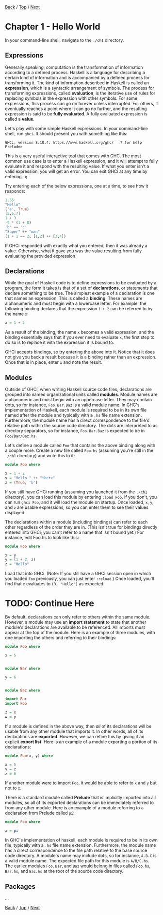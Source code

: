 [Back](README.md) / [Top](README.md) / [Next](Chapter2.md)

Chapter 1 - Hello World
=======================

In your command-line shell, navigate to the `./ch1` directory.

Expressions
------

Generally speaking, computation is the transformation of information according to a defined process.
Haskell is a language for describing a certain kind of information and is accompanied by a defined
process for transforming it. The kind of information described in Haskell is called an **expression**,
which is a syntactic arrangement of symbols. The process for transforming expressions, called
**evaluation**, is the iterative use of rules for replacing symbols in the expression with other symbols.
For some expressions, this process can go on forever unless interrupted. For others, it eventually reaches
a point where it can go no further, and the resulting expression is said to be **fully evaluated**. A fully
evaluated expression is called a **value**.

Let's play with some simple Haskell expressions. In your command-line shell, run `ghci`. It should
present you with something like this:

```console
GHCi, version 8.10.4: https://www.haskell.org/ghc/  :? for help
Prelude>
```

This is a very useful interactive tool that comes with GHC. The most common use case is to enter a
Haskell expression, and it will attempt to fully evaluate it and respond with the resulting value.
If what you enter isn't a valid expression, you will get an error. You can exit GHCi at any time by
entering `:q`.

Try entering each of the below expressions, one at a time, to see how it responds:

```hs
1.35
"Hello"
('a', True)
[5,6,7]
1 / 3
-9 * (1 + 8) 
'b' == 'c'
"Super" ++ "man"
(1 + 1 == 2, [1,2] ++ [3,4])
```

If GHCi responded with exactly what you entered, then it was already a value. Otherwise, what it gave
you was the value resulting from fully evaluating the provided expression.

Declarations
-------

While the goal of Haskell code is to define expressions to be evaluated by a program, the form it takes
is that of a set of **declarations**, or statements that declare something to be true. The simplest example
of a declaration is one that names an expression. This is called a **binding**. These names are alphanumeric
and must begin with a lowercase letter. For example, the following binding declares that the expression
`1 + 2` can be referred to by the name `x`:

```hs
x = 1 + 2
```

As a result of the binding, the name `x` becomes a valid expression, and the binding essentially says that if
you ever need to evaluate `x`, the first step to do so is to replace it with the expression it is bound to. 

GHCi accepts bindings, so try entering the above into it.  Notice that it does not give you back a result
because it is a binding rather than an expression. Once that is in place, enter `x` and note the result.

Modules
-------

Outside of GHCi, when writing Haskell source code files, declarations are grouped into named organizational
units called **modules**.  Module names are alphanumeric and must begin with an uppercase letter.  They may
contain dots, so for instance, `Foo.Bar.Baz` is a valid module name. In GHC's implementation of Haskell,
each module is required to be in its own file named after the module and typically with a `.hs` file name
extension. Furthermore, the module name has a direct correspondence to the file's relative path within the
source code directory. The dots are interpreted to as directory separators, so for instance, `Foo.Bar.Baz`
is expected to be in `Foo/Bar/Baz.hs`.

Let's define a module called `Foo` that contains the above binding along with a couple more. Create a new
file called `Foo.hs` (assuming you're still in the `./ch1` directory) and write this to it:

```hs
module Foo where

x = 1 + 2
y = "Hello " ++ "there"
z = (True, 'b')
```

If you still have GHCi running (assuming you launched it from the `./ch1` directory), you can load this
module by entering `:load Foo`. If you don't, you can run `ghci Foo`, and it will load the module on
startup. Once loaded, `x`, `y`, and `z` are usable expressions, so you can enter them to see their
values displayed.

The declarations within a module (including bindings) can refer to each other regardless of the
order they are in. (This isn't true for bindings directly entered into GHCi; you can't refer to a
name that isn't bound yet.)  For instance, edit Foo.hs to look like this:

```hs
module Foo where

x = y
y = (1 + 2, z)
z = "Hello"
```

Load that into GHCi. (Note: If you still have a GHCi session open in which you loaded `Foo` previously,
you can just enter `:reload`.) Once loaded, you'll find that `x` evaluates to `(3, "Hello")` as expected. 

TODO: Continue Here
====

By default, declarations can only refer to others within the same module. However, a module may use an
**import statement** to state that another module's declarations are available to be referenced. All imports
must appear at the top of the module. Here is an example of three modules, with one importing the others and
referring to their bindings:

```hs
module Foo where

x = 5


module Bar where

y = 6


module Baz where

import Bar
import Foo

z = x
w = y
```

If a module is defined in the above way, then *all* of its declarations will be usable from any other
module that imports it. In other words, all of its declarations are **exported**. However, we can
refine this by giving it an explicit **export list**. Here is an example of a module exporting a
portion of its declarations:

```hs
module Foo(x, y) where

x = 5
y = z
z = 6
```

If another module were to import `Foo`, it would be able to refer to `x` and `y` but not to `z`.

There is a standard module called **Prelude** that is implicitly imported into all modules, so all
of its exported declarations can be immediately referred to from any other module. Here is an example
of a module referring to a declaration from Prelude called `pi`:

```hs
module Foo where

x = pi
```

In GHC's implementation of haskell, each module is required to be in its own file, typically with a `.hs`
file name extension. Furthermore, the module name has a direct correspondence to the file path relative
to the base source code directory. A module's name may include dots, so for instance, `A.B.C` is a valid
module name. The expected file path for this  module is `A/B/C.hs`. The earlier modules `Foo`, `Bar`,
and `Baz` would belong in files called `Foo.hs`, `Bar.hs`, and `Baz.hs` at the root of the source
code directory.

Packages
--------

...

[Back](README.md) / [Top](README.md) / [Next](Chapter2.md)
